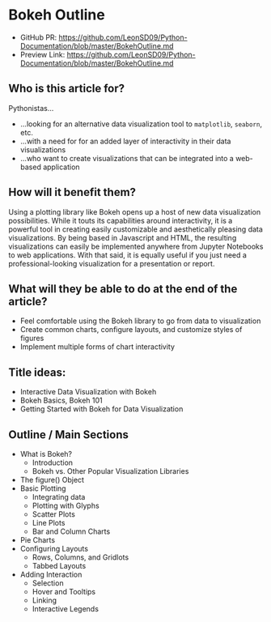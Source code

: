 # Bokeh Outline

* GitHub PR: https://github.com/LeonSD09/Python-Documentation/blob/master/BokehOutline.md
* Preview Link: https://github.com/LeonSD09/Python-Documentation/blob/master/BokehOutline.md

## Who is this article for?
Pythonistas...
- ...looking for an alternative data visualization tool to ```matplotlib```, ```seaborn```, etc.
- ...with a need for for an added layer of interactivity in their data visualizations
- ...who want to create visualizations that can be integrated into a web-based application

## How will it benefit them?
Using a plotting library like Bokeh opens up a host of new data visualization possibilities. While it touts its capabilities around interactivity, it is a powerful tool in creating easily customizable and aesthetically pleasing data visualizations. By being based in Javascript and HTML, the resulting visualizations can easily be implemented anywhere from Jupyter Notebooks to web applications. With that said, it is equally useful if you just need a professional-looking visualization for a presentation or report.  

## What will they be able to do at the end of the article?
- Feel comfortable using the Bokeh library to go from data to visualization
- Create common charts, configure layouts, and customize styles of figures
- Implement multiple forms of chart interactivity 

## Title ideas:
* Interactive Data Visualization with Bokeh
* Bokeh Basics, Bokeh 101 
* Getting Started with Bokeh for Data Visualization

## Outline / Main Sections
* What is Bokeh?
  * Introduction 
  * Bokeh vs. Other Popular Visualization Libraries
* The figure() Object
* Basic Plotting
  * Integrating data
  * Plotting with Glyphs
  * Scatter Plots
  * Line Plots
  * Bar and Column Charts
 * Pie Charts
* Configuring Layouts
  * Rows, Columns, and Gridlots
  * Tabbed Layouts
* Adding Interaction
  * Selection
  * Hover and Tooltips
  * Linking
  * Interactive Legends
